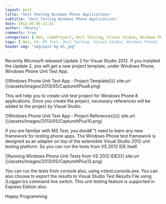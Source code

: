 ```yaml
---
layout: post
title: "Unit Testing Windows Phone Applications"
subtitle: "Unit Testing Windows Phone Applications"
date: 2013-05-06 21:51
author: "Anuraj"
comments: true
categories: [.Net, CodeProject, Unit Testing, Visual Studio, Windows Phone]
tags: [.Net, C#, MS Test, Unit Testing, Visual Studio, Windows Phone]
header-img: "img/post-bg-01.jpg"
---
```

Recently Microsoft released Update 2 for Visual Studio 2012. If you installed the Update 2, you will get a new project template, under Windows Phone, Windows Phone Unit Test App. 

![Windows Phone Unit Test App - Project Template]({{ site.url }}/assets/images/2013/05/CaptureItPlus8.png)

This will help you to create unit test project for Windows Phone 8 applications. Once you create the project, necessary references will be added to the project by Visual Studio. 

![Windows Phone Unit Test App - Project References]({{ site.url }}/assets/images/2013/05/CaptureItPlus10.png)

If you are familiar with MS Test, you donâ€™t need to learn any new framework for testing phone apps.
The Windows Phone test framework is designed as an adapter on top of the extensible Visual Studio 2012 unit testing platform. So you can run the tests from VS 2012 IDE itself. 

![Running Windows Phone Unit Tests from VS 2012 IDE]({{ site.url }}/assets/images/2013/05/CaptureItPlus12.png)

You can run the tests from console also, using vstest.console.exe. You can also choose to export the results to Visual Studio Test Results File using /Logger:trx command line switch. This unit testing feature is supported in Express Edition also.

Happy Programming

